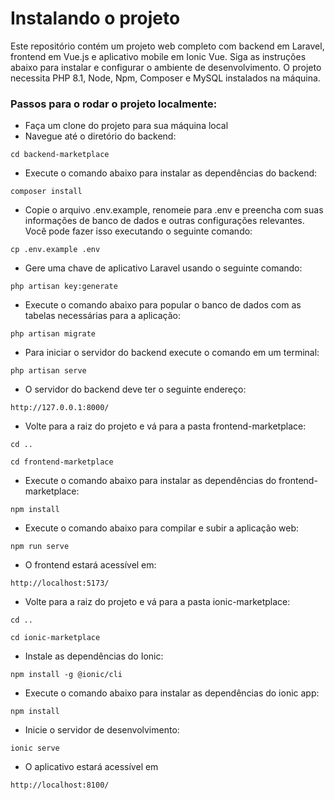 # Instalando o projeto

Este repositório contém um projeto web completo com backend em Laravel, frontend em Vue.js e aplicativo mobile em Ionic Vue. Siga as instruções abaixo para instalar e configurar o ambiente de desenvolvimento. O projeto necessita PHP 8.1, Node, Npm, Composer e MySQL instalados na máquina.

### Passos para o rodar o projeto localmente:

- Faça um clone do projeto para sua máquina local
- Navegue até o diretório do backend:
```shell
cd backend-marketplace
```
- Execute o comando abaixo para instalar as dependências do backend:
```shell
composer install
```
- Copie o arquivo .env.example, renomeie para .env e preencha com suas informações de banco de dados e outras configurações relevantes. Você pode fazer isso executando o seguinte comando:
```shell
cp .env.example .env
```
- Gere uma chave de aplicativo Laravel usando o seguinte comando:
```shell
php artisan key:generate
```
- Execute o comando abaixo para popular o banco de dados com as tabelas necessárias para a aplicação:
```shell
php artisan migrate
```
- Para iniciar o servidor do backend execute o comando em um terminal:
```shell
php artisan serve
```
- O servidor do backend deve ter o seguinte endereço:
```shell
http://127.0.0.1:8000/
```

- Volte para a raiz do projeto e vá para a pasta frontend-marketplace:
```shell
cd ..
```
```shell
cd frontend-marketplace
```
- Execute o comando abaixo para instalar as dependências do frontend-marketplace:
```shell
npm install
```
- Execute o comando abaixo para compilar e subir a aplicação web:
```shell
npm run serve
```
- O frontend estará acessível em:
```shell
http://localhost:5173/
```

- Volte para a raiz do projeto e vá para a pasta ionic-marketplace:
```shell
cd ..
```
```shell
cd ionic-marketplace
```
- Instale as dependências do Ionic:
```shell
npm install -g @ionic/cli
```
- Execute o comando abaixo para instalar as dependências do ionic app:
```shell
npm install
```
- Inicie o servidor de desenvolvimento:
```shell
ionic serve
```
- O aplicativo estará acessível em
```shell
http://localhost:8100/
```
